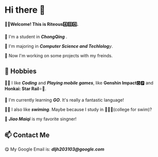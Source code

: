 <h1> Hi there 👋</h1>

<!--
**Riteous404/Riteous404** is a ✨ _special_ ✨ repository because its `README.md` (this file) appears on your GitHub profile.

Here are some ideas to get you started:

- 🔭 I’m currently working on ...
- 🌱 I’m currently learning ...
- 👯 I’m looking to collaborate on ...
- 🤔 I’m looking for help with ...
- 💬 Ask me about ...
- 📫 How to reach me: ...
- 😄 Pronouns: ...
- ⚡ Fun fact: ...
-->
<h4>🙋‍♂️Welcome! This is Riteous4️⃣0️⃣4️⃣.</h4>
<p>📌 I'm a student in <I><b>ChongQing</b></I> .</p>
<p>📌 I'm majoring in <I><b>Computer Science and Techlolog</b>y</I>.</p>
<p>🔭 Now I'm working on some projects with my freinds.</p>

<h2>🌈 Hobbies</h2>
<p>👨‍💻 I like <I><b>Coding</b></I> and <I><b>Playing mobile games</b></I>, like <b>Genshin Impact</b>🅾🅿 and <b>Honkai: Star Rail</b>⭐🚂.</p>
<p>🌱 I'm currently learning <i><b>GO</b></i>. It's really a fantastic language!</p>
<p>🏊‍♂️ I also like <i><b>swiming</b></i>. Maybe because I study in 🏊‍♂️🧱(college for swim)?</p>
<p>💙 <i><b>Jiao Maiqi</b></i> is my favorite singner!</p>

<h2>📫 Contact Me</h2>
<p>😋 My Google Email is: <b><i>dljh203103@google.com</i></b></p>



